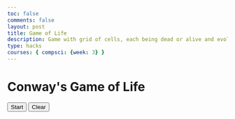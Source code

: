 ```yaml
---
toc: false
comments: false
layout: post
title: Game of Life
description: Game with grid of cells, each being dead or alive and evolving over generations
type: hacks
courses: { compsci: {week: 3} }
---
```

<html>
<head>
    <meta charset="UTF-8">
    <meta name="viewport" content="width=device-width, initial-scale=1.0">
    <title>Conway's Game of Life</title>
    <style>
        /* Define CSS styles for cells (alive and dead) */
        .grid-container {
            display: grid;
            grid-template-columns: repeat(10, 20px); /* Adjust grid size here */
            grid-template-rows: repeat(10, 20px); /* Adjust grid size here */
            grid-gap: 1px; /* Adjust gap between cells */
            aspect-ratio: 1; /* Maintain a square aspect ratio */
        }
        .cell {
            width: 20px;
            height: 20px;
            border: 1px solid #ccc;
            background-color: white;
        }
        .alive {
            background-color: #000;
        }
    </style>
</head>

<body>
    <h1>Conway's Game of Life</h1>
    <button id="startStop">Start</button>
    <button id="clear">Clear</button>
    <div class="grid-container" id="grid"></div>

<script>
    const gridSize = 10; // Adjust grid size here
    const gridContainer = document.getElementById("grid");
    const startStopButton = document.getElementById("startStop");
    const clearButton = document.getElementById("clear");
    let isRunning = false;
    let interval;

    // Create the initial grid
    for (let i = 0; i < gridSize * gridSize; i++) {
        const cell = document.createElement("div");
        cell.classList.add("cell");
        gridContainer.appendChild(cell);
    }

    // Function to update the grid based on the game rules
    function updateGrid() {
        const cells = document.querySelectorAll(".cell");
        // Your implementation of Conway's Game of Life rules here
        // Iterate through cells and update their state (alive or dead)
    }

    // Function to start/stop the game
    function toggleGame() {
        if (isRunning) {
            clearInterval(interval);
            isRunning = false;
            startStopButton.textContent = "Start";
        } else {
            interval = setInterval(updateGrid, 100); // Adjust the interval as needed
            isRunning = true;
            startStopButton.textContent = "Stop";
        }
    }

    // Function to clear the grid
    function clearGrid() {
        const cells = document.querySelectorAll(".cell");
        cells.forEach(cell => {
            cell.classList.remove("alive");
        });
    }

    // Event listeners
    startStopButton.addEventListener("click", toggleGame);
    clearButton.addEventListener("click", clearGrid);

    // Additional event listeners and game logic go here

</script>
</body>
</html>

